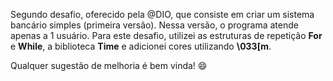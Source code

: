 Segundo desafio, oferecido pela @DIO, que consiste em criar um sistema bancário simples (primeira versão). Nessa versão, o programa atende apenas a 1 usuário. 
Para este desafio, utilizei as estruturas de repetição **For** e **While**, a biblioteca **Time** e adicionei cores utilizando **\033[m**.

Qualquer sugestão de melhoria é bem vinda! 😄
